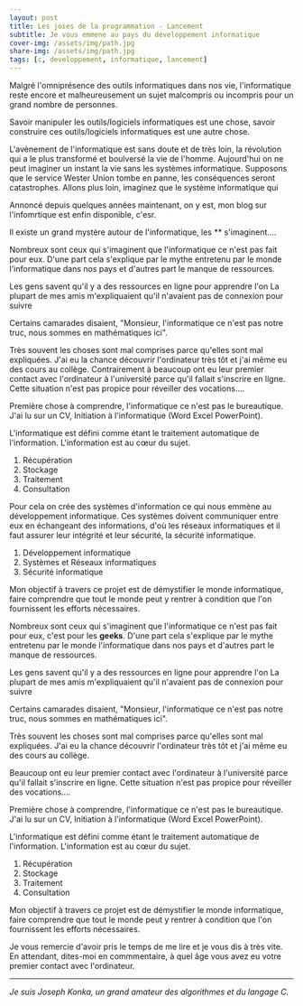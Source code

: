 ```yaml
---
layout: post
title: Les joies de la programmation - Lancement
subtitle: Je vous emmene au pays du développement informatique
cover-img: /assets/img/path.jpg
share-img: /assets/img/path.jpg
tags: [c, developpement, informatique, lancement]
---
```


Malgré l'omniprésence des outils informatiques dans nos vie, l'informatique reste encore et malheureusement un sujet malcompris ou incompris pour un grand nombre de personnes.

Savoir manipuler les outils/logiciels informatiques est une chose, savoir construire ces outils/logiciels informatiques est une autre chose.

L'avènement de l'informatique est sans doute et de très loin, la révolution qui a le plus transformé et boulversé la vie de l'homme. Aujourd'hui on ne peut imaginer un instant la vie sans les systèmes informatique. Supposons que le service Wester Union tombe en panne, les conséquences seront catastrophes. Allons plus loin, imaginez que le système informatique qui


Annoncé depuis quelques années maintenant, on y est, mon blog sur l'infomrtique est enfin disponible, c'esr.



Il existe un grand mystère autour de l'informatique, les ** s'imaginent....


Nombreux sont ceux qui s'imaginent que l'informatique ce n'est pas fait pour eux. D'une part cela s'explique par le mythe entretenu par le monde l'informatique dans nos pays et d'autres part le manque de ressources.

Les gens savent qu'il y a des ressources en ligne pour apprendre l'on
La plupart de mes amis m'expliquaient qu'il n'avaient pas de connexion pour suivre

Certains camarades disaient, "Monsieur, l'informatique ce n'est pas notre truc, nous sommes en mathématiques ici".

Très souvent les choses sont mal comprises parce qu'elles sont mal expliquées. J'ai eu la chance découvrir l'ordinateur très tôt et j'ai même eu des cours au collège. Contrairement à beaucoup ont eu leur premier contact avec l'ordinateur à l'université parce qu'il fallait s'inscrire en ligne. Cette situation n'est pas propice pour réveiller des vocations....


Première chose à comprendre, l'informatique ce n'est pas le bureautique. J'ai lu sur un CV, Initiation à l'informatique (Word Excel PowerPoint).

L'informatique est défini comme étant le traitement automatique de l'information. L'information est au cœur du sujet.
1. Récupération
2. Stockage
3. Traitement
4. Consultation

Pour cela on crée des systèmes d'information ce qui nous emmène au développement informatique. Ces systèmes doivent communiquer entre eux en échangeant des informations, d'où les réseaux informatiques et il faut assurer leur intégrité et leur sécurité, la sécurité informatique.
1. Développement informatique
2. Systèmes et Réseaux informatiques
3. Sécurité informatique


Mon objectif à travers ce projet est de démystifier le monde informatique, faire comprendre que tout le monde peut y rentrer à condition que l'on fournissent les efforts nécessaires.


Nombreux sont ceux qui s'imaginent que l'informatique ce n'est pas fait pour eux, c'est pour les **geeks**. D'une part cela s'explique par le mythe entretenu par le monde l'informatique dans nos pays et d'autres part le manque de ressources.

Les gens savent qu'il y a des ressources en ligne pour apprendre l'on
La plupart de mes amis m'expliquaient qu'il n'avaient pas de connexion pour suivre

Certains camarades disaient, "Monsieur, l'informatique ce n'est pas notre truc, nous sommes en mathématiques ici".

Très souvent les choses sont mal comprises parce qu'elles sont mal expliquées. J'ai eu la chance découvrir l'ordinateur très tôt et j'ai même eu des cours au collège.

Beaucoup ont eu leur premier contact avec l'ordinateur à l'université parce qu'il fallait s'inscrire en ligne. Cette situation n'est pas propice pour réveiller des vocations....


Première chose à comprendre, l'informatique ce n'est pas le bureautique. J'ai lu sur un CV, Initiation à l'informatique (Word Excel PowerPoint).

L'informatique est défini comme étant le traitement automatique de l'information. L'information est au cœur du sujet.
1. Récupération
2. Stockage
3. Traitement
4. Consultation

Mon objectif à travers ce projet est de démystifier le monde informatique, faire comprendre que tout le monde peut y rentrer à condition que l'on fournissent les efforts nécessaires.

Je vous remercie d'avoir pris le temps de me lire et je vous dis à très vite. En attendant, dites-moi en commmentaire, à quel âge vous avez eu votre premier contact avec l'ordinateur.

---
*Je suis Joseph Konka, un grand amateur des algorithmes et du langage C.*
